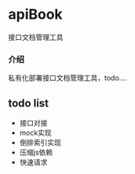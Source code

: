 # apiBook
接口文档管理工具

### 介绍
私有化部署接口文档管理工具，todo....

## todo list
- 接口对接
- mock实现
- 倒排索引实现
- 压缩js依赖
- 快速请求
